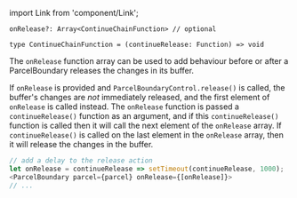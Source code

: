 import Link from 'component/Link';

```flow
onRelease?: Array<ContinueChainFunction> // optional

type ContinueChainFunction = (continueRelease: Function) => void
```

The `onRelease` function array can be used to add behaviour before or after a ParcelBoundary releases the changes in its buffer.

If `onRelease` is provided and `ParcelBoundaryControl.release()` is called, the buffer's changes are *not* immediately released, and the first element of `onRelease` is called instead. The `onRelease` function is passed a `continueRelease()` function as an argument, and if this `continueRelease()` function is called then it will call the next element of the `onRelease` array. If `continueRelease()` is called on the last element in the `onRelease` array, then it will release the changes in the buffer.

```js
// add a delay to the release action
let onRelease = continueRelease => setTimeout(continueRelease, 1000);
<ParcelBoundary parcel={parcel} onRelease={[onRelease]}>
// ...
```
